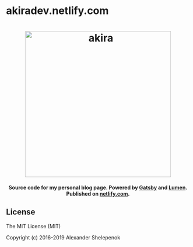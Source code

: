 # akiradev.netlify.com

<h1 align="center">
    <img alt="akira" title="akira" src="https://i.imgur.com/0lTHk7w.png" width="400"> </br>
</h1>

<h4 align="center">
  Source code for my personal blog page. Powered by <a href="https://github.com/gatsbyjs/gatsby" target="_blank">Gatsby</a> and <a href="https://github.com/alxshelepenok/gatsby-starter-lumen" target="_blank">Lumen</a>. Published on <a href="https://www.netlify.com/" target="_blank">netlify.com</a>.
</h4>

## License
The MIT License (MIT)

Copyright (c) 2016-2019 Alexander Shelepenok
